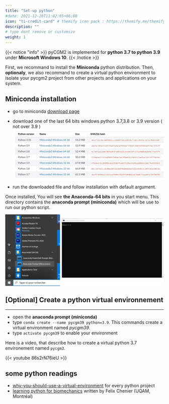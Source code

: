 ```yaml
---
title: "Set-up python"
#date: 2021-12-28T11:02:05+06:00
icon: "ti-credit-card" # themify icon pack : https://themify.me/themify-icons
description: ""
# type dont remove or customize
weight: 1
---
```


{{< notice "info" >}}
  pyCGM2 is implemented for **python 3.7 to python 3.9** under **Microsoft Windows 10**.
{{< /notice >}}


First, we recommand to install the **Miniconda** python distribution.  Then, **optionaly**, we also recommand to create a virtual python environment to isolate your pycgm2 project from other projects and applications on your system.


## Miniconda installation

* go to miniconda [download page](https://docs.conda.io/en/latest/miniconda.html)
* download one of the last 64 bits windows python 3.7,3.8 or 3.9 version ( not over 3.9 )
![miniconda](miniconda-installation.jpg)

* run the downloaded file and follow installation with default argument.  

Once installed, You will see **the Anaconda-64 bits** in you start menu. This directory contains the **anaconda prompt (miniconda)** which will be use to run our python script.


![minicondaConsole](anacondaConsole.png)



## **[Optional]** Create a python virtual environnement 

<hr>

* open the **anaconda prompt (miniconda)**
* type `conda create --name pycgm39 python=3.9`.  This commands create a virtual environment named *pycgm39*.
* type `activate pycgm39` to enable your environment

Here is a video, that describe how to create a virtual python 3.7 environement named  `pycgm3`. 

{{< youtube 86s2rN76ieU >}}


## some python readings 

 * [why-you-should-use-a-virtual-environment](https://towardsdatascience.com/why-you-should-use-a-virtual-environment-for-every-python-project-c17dab3b0fd0) for every python project
 * [learning python for biomechanics](https://kineticstoolkit.uqam.ca/doc/python_for_beginners.html) written by Felix Chenier (UQAM, Montréal)


